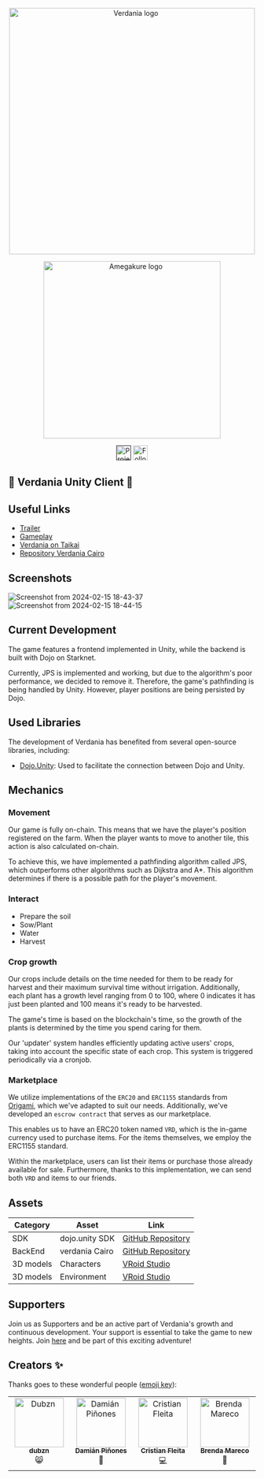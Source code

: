<p align="center">
  <img alt="Verdania logo" width="500" src="https://github.com/amegakure-studio/verdania-cairo/assets/58611754/ece7df02-b1eb-4aed-a808-51f42c854c78">
</p>

<p align="center">
    <img alt="Amegakure logo" width="360" src="https://github.com/amegakure-studio/verdania-cairo/assets/58611754/8de7db30-91ef-493f-8ce0-8c34e66209bb">
</p>

<div align="center">
<a href=""><img src="https://img.shields.io/github/license/keep-starknet-strange/unruggable.meme.svg?style=for-the-badge" alt="Project license" height="30"></a>
<a href="https://twitter.com/0xVerdania"><img src="https://img.shields.io/twitter/follow/0xVerdania?style=for-the-badge&logo=twitter" alt="Follow 0xVerdania on Twitter" height="30"></a>
</div>

## 🌿 Verdania Unity Client 🌿 
## Useful Links

- [Trailer](https://www.youtube.com/)
- [Gameplay](https://www.youtube.com/)
- [Verdania on Taikai](https://taikai.network/starkware/hackathons/starknet-winter-hackathon)
- [Repository Verdania Cairo](https://github.com/amegakure-studio/verdania-cairo)

## Screenshots

![Screenshot from 2024-02-15 18-43-37](https://github.com/amegakure-studio/verdania-cairo/assets/58611754/91e63ca0-8658-41b7-9cf7-c6abf1421404)
![Screenshot from 2024-02-15 18-44-15](https://github.com/amegakure-studio/verdania-cairo/assets/58611754/ecedc7b2-1f08-47bf-bcd2-f29d914138b4)

## Current Development

The game features a frontend implemented in Unity, while the backend is built with Dojo on Starknet.

Currently, JPS is implemented and working, but due to the algorithm's poor performance, we decided to remove it. Therefore, the game's pathfinding is being handled by Unity. However, player positions are being persisted by Dojo.

## Used Libraries

The development of Verdania has benefited from several open-source libraries, including:

- [Dojo.Unity](https://github.com/dojoengine/dojo.unity): Used to facilitate the connection between Dojo and Unity.

## Mechanics
### Movement
Our game is fully on-chain. This means that we have the player's position registered on the farm. When the player wants to move to another tile, this action is also calculated on-chain.

To achieve this, we have implemented a pathfinding algorithm called JPS, which outperforms other algorithms such as Dijkstra and A*. This algorithm determines if there is a possible path for the player's movement.

### Interact
* Prepare the soil
* Sow/Plant
* Water
* Harvest

### Crop growth
Our crops include details on the time needed for them to be ready for harvest and their maximum survival time without irrigation. Additionally, each plant has a growth level ranging from 0 to 100, where 0 indicates it has just been planted and 100 means it's ready to be harvested.

The game's time is based on the blockchain's time, so the growth of the plants is determined by the time you spend caring for them.

Our 'updater' system handles efficiently updating active users' crops, taking into account the specific state of each crop. This system is triggered periodically via a cronjob.

### Marketplace
We utilize implementations of the `ERC20` and `ERC1155` standards from [Origami](https://github.com/dojoengine/origami), which we've adapted to suit our needs. Additionally, we've developed an `escrow contract` that serves as our marketplace.

This enables us to have an ERC20 token named `VRD`, which is the in-game currency used to purchase items. For the items themselves, we employ the ERC1155 standard.

Within the marketplace, users can list their items or purchase those already available for sale. Furthermore, thanks to this implementation, we can send both `VRD` and items to our friends.


## Assets

| Category | Asset | Link |
|----------|-------|------|
| SDK      | dojo.unity SDK | [GitHub Repository](https://github.com/dojoengine/dojo.unity) |
| BackEnd      | verdania Cairo | [GitHub Repository](https://github.com/amegakure-studio/verdania-cairo) |
| 3D models      | Characters | [VRoid Studio](https://vroid.com/en/studio) |
| 3D models      | Environment | [VRoid Studio]([https://vroid.com/en/studio](https://www.cgtrader.com/3d-models/exterior/cityscape/fantastic-village-pack)) |



## Supporters

Join us as Supporters and be an active part of Verdania's growth and continuous development. Your support is essential to take the game to new heights. Join [here](https://twitter.com/0xVerdania) and be part of this exciting adventure!

## Creators ✨
Thanks goes to these wonderful people
([emoji key](https://allcontributors.org/docs/en/emoji-key)):

<table>
  <tbody>
    <tr>
    <td align="center" valign="top" width="14.28%"><a href="https://github.com/dubzn"><img src="https://avatars.githubusercontent.com/u/58611754?s=400&u=cdb4e29d9ac5bc41e7ee171375e8cd10fe8c3c24&v=4" width="100px;" alt="Dubzn"/><br /><sub><b>dubzn</b></sub></a><br />😸</a></td>
      <td align="center" valign="top" width="14.28%"><a href="https://github.com/dpinones"><img src="https://avatars.githubusercontent.com/u/30808181?v=4" width="100px;" alt="Damián Piñones"/><br /><sub><b>Damián Piñones</b></sub></a><br />🤠</a></td>
      <td align="center" valign="top" width="14.28%"><a href="https://github.com/cristianFleita"><img src="https://avatars.githubusercontent.com/u/87950451?v=4" width="100px;" alt="Cristian Fleita"/><br /><sub><b>Cristian Fleita</b></sub></a><br />💻</a></td>
      <td align="center" valign="top" width="14.28%"><a href="https://github.com/brendaamareco"><img src="https://avatars.githubusercontent.com/u/107716199?v=4" width="100px;" alt="Brenda Mareco"/><br /><sub><b>Brenda Mareco</b></sub></a><br />🎨</a></td>
    </tr>
</tbody>
</table>
